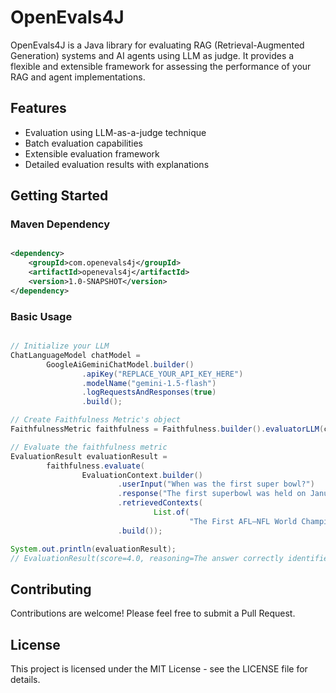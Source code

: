 # OpenEvals4J

OpenEvals4J is a Java library for evaluating RAG (Retrieval-Augmented Generation) systems and AI agents using LLM as
judge. It provides a flexible and extensible framework for assessing the performance of your RAG and agent
implementations.

## Features

- Evaluation using LLM-as-a-judge technique
- Batch evaluation capabilities
- Extensible evaluation framework
- Detailed evaluation results with explanations

## Getting Started

### Maven Dependency

```xml

<dependency>
    <groupId>com.openevals4j</groupId>
    <artifactId>openevals4j</artifactId>
    <version>1.0-SNAPSHOT</version>
</dependency>
```

### Basic Usage

```java

// Initialize your LLM
ChatLanguageModel chatModel =
        GoogleAiGeminiChatModel.builder()
                .apiKey("REPLACE_YOUR_API_KEY_HERE")
                .modelName("gemini-1.5-flash")
                .logRequestsAndResponses(true)
                .build();

// Create Faithfulness Metric's object
FaithfulnessMetric faithfulness = Faithfulness.builder().evaluatorLLM(chatModel).objectMapper(new ObjectMapper()).build();

// Evaluate the faithfulness metric
EvaluationResult evaluationResult =
        faithfulness.evaluate(
                EvaluationContext.builder()
                        .userInput("When was the first super bowl?")
                        .response("The first superbowl was held on January 15, 1968")
                        .retrievedContexts(
                                List.of(
                                        "The First AFL–NFL World Championship Game was an American football game played on January 15, 1968, at the Los Angeles Memorial Coliseum in Los Angeles."))
                        .build());

System.out.println(evaluationResult);
// EvaluationResult(score=4.0, reasoning=The answer correctly identifies the date of the first Super Bowl as January 15, 1968. However, the provided context refers to the game as the "First AFL-NFL World Championship Game", not the "Super Bowl". While the game in question is indeed the first Super Bowl, the answer's unfamiliarity with the game's original name demonstrates a lack of complete faithfulness.)
```

## Contributing

Contributions are welcome! Please feel free to submit a Pull Request.

## License

This project is licensed under the MIT License - see the LICENSE file for details.
